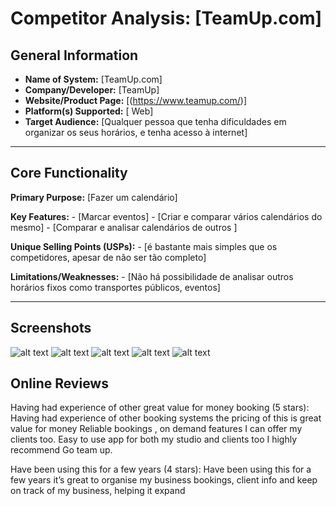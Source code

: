 # Competitor Analysis: [TeamUp.com] 
## General Information 
- **Name of System:** [TeamUp.com] 
- **Company/Developer:** [TeamUp] 
- **Website/Product Page:** [(https://www.teamup.com/)] 
- **Platform(s) Supported:** [ Web] 
- **Target Audience:** [Qualquer pessoa que tenha dificuldades em organizar os seus horários, e tenha acesso à internet] 

--- 
## Core Functionality 

**Primary Purpose:** [Fazer um calendário] 

**Key Features:** - [Marcar eventos] - [Criar e comparar vários calendários do mesmo] - [Comparar e analisar calendários de outros ] 

**Unique Selling Points (USPs):** - [é bastante mais simples que os competidores, apesar de não ser tão completo] 

**Limitations/Weaknesses:** - [Não há possibilidade de analisar outros horários fixos como transportes públicos, eventos] 

---

## Screenshots

![alt text](image.png)
![alt text](image-1.png)
![alt text](image-2.png)
![alt text](image-3.png)
![alt text](image-4.png)

## Online Reviews

Having had experience of other great value for money booking (5 stars): 
    Having had experience of other booking systems the pricing of this is great value for money
    Reliable bookings , on demand features I can offer my clients too. Easy to use app for both my studio and clients too
    I highly recommend Go team up.

Have been using this for a few years (4 stars):
    Have been using this for a few years it’s great to organise my business bookings, client info and keep on track of my business, helping it expand